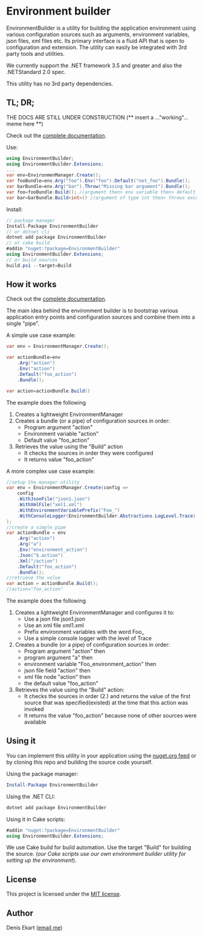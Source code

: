 # Environment builder

EnvironmentBuilder is a utility for building the application environment using various configuration sources such as arguments, environment variables, json files, xml files etc. Its primary interface is a fluid API that is open to configuration and extension. The utility can easily be integrated with 3rd party tools and utilities.

We currently support the .NET framework 3.5 and greater and also the .NETStandard 2.0 spec.

This utility has no 3rd party dependencies.

## TL; DR;

THE DOCS ARE STILL UNDER CONSTRUCTION (\*\* insert a ..."working"... meme here \*\*)

Check out the [complete documentation](docs/DOCUMENTATION.md).

Use:
``` csharp
using EnvironmentBuilder;
using EnvironmentBuilder.Extensions;
...
var env=EnvironmenManager.Create();
var fooBundle=env.Arg("foo").Env("foo").Default("not_foo").Bundle();
var barBundle=env.Arg("bar").Throw("Missing bar argument").Bundle();
var foo=fooBundle.Build(); //argument then> env variable then> default value
var bar=barBundle.Build<int>() //argument of type int then> throws exception
```
Install:
```csharp
// package manager
Install-Package EnvironmentBuilder
// or dotnet cli
dotnet add package EnvironmentBuilder
// or cake build
#addin "nuget:?package=EnvironmentBuilder"
using EnvironmentBuilder.Extensions;
// or build sources
build.ps1 --target=Build
```

## How it works

Check out the [complete documentation](docs/DOCUMENTATION.md).

The main idea behind the environment builder is to bootstrap various application entry points and configuration sources and combine them into a single "pipe".

A simple use case example:
```csharp
var env = EnvironmentManager.Create();

var actionBundle=env
    .Arg("action")
    .Env("action")
    .Default("foo_action")
    .Bundle();

var action=actionBundle.Build()
```
The example does the following
1. Creates a lightweight EnvironmentManager
2. Creates a bundle (or a pipe) of configuration sources in order:
   - Program argument "action"
   - Environment variable "action"
   - Default value "foo_action"
3. Retrieves the value using the "Build" action
   - It checks the sources in order they were configured
   - It returns value "foo_action"

A more complex use case example:
```csharp
//setup the manager utility
var env = EnvironmentManager.Create(config =>
    config
    .WithJsonFile("json1.json")
    .WithXmlFile("xml1.xml")
    .WithEnvironmentVariablePrefix("Foo_")
    .WithConsoleLogger(EnvironmentBuilder.Abstractions.LogLevel.Trace)
);
//create a simple pipe
var actionBundle = env
    .Arg("action")
    .Arg("a")
    .Env("environment_action")
    .Json("$.action")
    .Xml("/action")
    .Default("foo_action")
    .Bundle();
//retrieve the value
var action = actionBundle.Build();
//action="foo_action"
```
The example does the following
1. Creates a lightweight EnvironmentManager and configures it to:
   - Use a json file json1.json
   - Use an xml file xml1.xml
   - Prefix environment variables with the word Foo_
   - Use a simple console logger with the level of Trace
2. Creates a bundle (or a pipe) of configuration sources in order:
   - Program argument "action" then
   - program argument "a" then
   - environment variable "Foo_environment_action" then
   - json file field "action" then
   - xml file node "action" then
   - the default value "foo_action"
3. Retrieves the value using the "Build" action:
   - It checks the sources in order (2.) and returns the value of the first source that was specified(existed) at the time that this action was invoked
   - It returns the value "foo_action" because none of other sources were available



## Using it
You can implement this utility in your application using the [nuget.org feed](https://www.nuget.org/packages/EnvironmentBuilder/) or by cloning this repo and building the source code yourself.

Using the package manager:
```powershell
Install-Package EnvironmentBuilder
```

Using the .NET CLI:
```bash
dotnet add package EnvironmentBuilder
```

Using it in Cake scripts:
```csharp
#addin "nuget:?package=EnvironmentBuilder"
using EnvironmentBuilder.Extensions;
```

We use Cake build for build automation. Use the target "Build" for building the source. (*our Cake scripts use our own environment builder utility for setting up the environment*).


## License

This project is licensed under the [MIT license](https://opensource.org/licenses/MIT).


## Author 

Denis Ekart ([email me](mailto:denis.ekart@gmail.com))